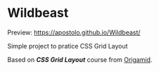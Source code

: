 
# Wildbeast

Preview: https://apostolo.github.io/Wildbeast/

Simple project to pratice CSS Grid Layout

Based on ***CSS Grid Layout*** course from [Origamid](http://origamid.com.br/).
